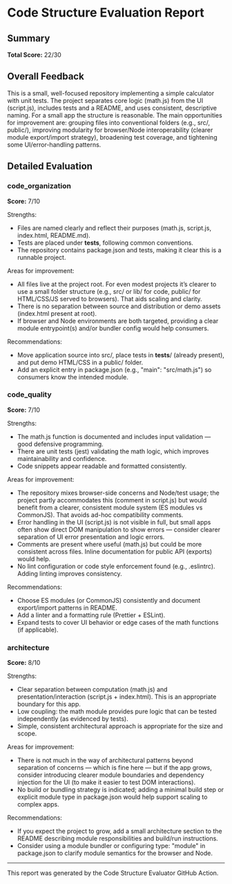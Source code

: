 # Code Structure Evaluation Report

## Summary
**Total Score:** 22/30

## Overall Feedback
This is a small, well-focused repository implementing a simple calculator with unit tests. The project separates core logic (math.js) from the UI (script.js), includes tests and a README, and uses consistent, descriptive naming. For a small app the structure is reasonable. The main opportunities for improvement are: grouping files into conventional folders (e.g., src/, public/), improving modularity for browser/Node interoperability (clearer module export/import strategy), broadening test coverage, and tightening some UI/error-handling patterns.

## Detailed Evaluation

### code_organization
**Score:** 7/10

Strengths:
- Files are named clearly and reflect their purposes (math.js, script.js, index.html, README.md).
- Tests are placed under __tests__, following common conventions.
- The repository contains package.json and tests, making it clear this is a runnable project.

Areas for improvement:
- All files live at the project root. For even modest projects it’s clearer to use a small folder structure (e.g., src/ or lib/ for code, public/ for HTML/CSS/JS served to browsers). That aids scaling and clarity.
- There is no separation between source and distribution or demo assets (index.html present at root).
- If browser and Node environments are both targeted, providing a clear module entrypoint(s) and/or bundler config would help consumers.

Recommendations:
- Move application source into src/, place tests in __tests__/ (already present), and put demo HTML/CSS in a public/ folder.
- Add an explicit entry in package.json (e.g., "main": "src/math.js") so consumers know the intended module.

### code_quality
**Score:** 7/10

Strengths:
- The math.js function is documented and includes input validation — good defensive programming.
- There are unit tests (jest) validating the math logic, which improves maintainability and confidence.
- Code snippets appear readable and formatted consistently.

Areas for improvement:
- The repository mixes browser-side concerns and Node/test usage; the project partly accommodates this (comment in script.js) but would benefit from a clearer, consistent module system (ES modules vs CommonJS). That avoids ad-hoc compatibility comments.
- Error handling in the UI (script.js) is not visible in full, but small apps often show direct DOM manipulation to show errors — consider clearer separation of UI error presentation and logic errors.
- Comments are present where useful (math.js) but could be more consistent across files. Inline documentation for public API (exports) would help.
- No lint configuration or code style enforcement found (e.g., .eslintrc). Adding linting improves consistency.

Recommendations:
- Choose ES modules (or CommonJS) consistently and document export/import patterns in README.
- Add a linter and a formatting rule (Prettier + ESLint).
- Expand tests to cover UI behavior or edge cases of the math functions (if applicable).

### architecture
**Score:** 8/10

Strengths:
- Clear separation between computation (math.js) and presentation/interaction (script.js + index.html). This is an appropriate boundary for this app.
- Low coupling: the math module provides pure logic that can be tested independently (as evidenced by tests).
- Simple, consistent architectural approach is appropriate for the size and scope.

Areas for improvement:
- There is not much in the way of architectural patterns beyond separation of concerns — which is fine here — but if the app grows, consider introducing clearer module boundaries and dependency injection for the UI (to make it easier to test DOM interactions).
- No build or bundling strategy is indicated; adding a minimal build step or explicit module type in package.json would help support scaling to complex apps.

Recommendations:
- If you expect the project to grow, add a small architecture section to the README describing module responsibilities and build/run instructions.
- Consider using a module bundler or configuring type: "module" in package.json to clarify module semantics for the browser and Node.

---

This report was generated by the Code Structure Evaluator GitHub Action.